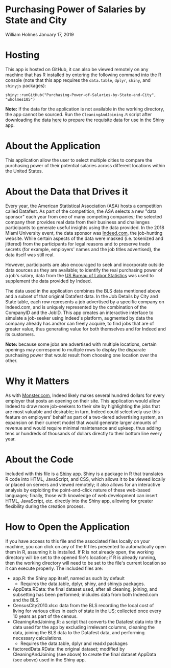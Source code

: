 Purchasing Power of Salaries by State and City
================
William Holmes
January 17, 2019

Hosting
=======

This app is hosted on GitHub, it can also be viewed remotely on any machine that has R installed by entering the following command into the R console (note that this app requires the `data.table`, `dplyr`, `shiny`, and `shinyjs` packages):

``` eval
shiny::runGitHub("Purchasing-Power-of-Salaries-by-State-and-City", "wholmes105")
```

**Note:** If the data for the application is not available in the working directory, the app cannot be sourced. Run the `CleaningAndJoining.R` script after downloading the data [here](https://drive.google.com/open?id=1_0aK51m5sPhz0I4VnKVxt29jepU6DEqj) to prepare the requisite data for use in the Shiny app.

About the Application
=====================

This application allow the user to select multiple cities to compare the purchasing power of their potential salaries across different locations within the United States.

About the Data that Drives it
=============================

Every year, the American Statistical Association (ASA) hosts a competition called Datafest. As part of the competition, the ASA selects a new "data sponsor" each year from one of many competing companies; the selected company then provides real data from their business and challenges participants to generate useful insights using the data provided. In the 2018 Miami University event, the data sponsor was [Indeed.com](https://Indeed.com), the job-hunting website. While certain aspects of the data were masked (i.e. tokenized and jittered) from the participants for legal reasons and to preserve trade secrets (for example, employers' names and the job titles advertised), the data itself was still real.

However, participants are also encouraged to seek and incorporate outside data sources as they are available; to identify the real purchasing power of a job's salary, data from the [US Bureau of Labor Statistics](https://bls.gov) was used to supplement the data provided by Indeed.

The data used in the application combines the BLS data mentioned above and a subset of that original Datafest data. In the Job Details by City and State table, each row represents a job advertised by a specific company on Indeed.com, and is uniquely represented by the combination of the CompanyID and the JobID. This app creates an interactive interface to simulate a job-seeker using Indeed's platform, augmented by data the company already has and/or can freely acquire, to find jobs that are of greater value, thus generating value for both themselves and for Indeed and its customers.

**Note:** because some jobs are advertised with multiple locations, certain openings may correspond to multiple rows to display the disparate purchasing power that would result from choosing one location over the other.

Why it Matters
==============

As with [Monster.com](https://www.monster.com/), Indeed likely makes several hundred dollars for every employer that posts an opening on their site. This application would allow Indeed to draw more job-seekers to their site by highlighting the jobs that are most valuable and desirable; in turn, Indeed could selectively use this feature on employers' behalf as part of a two-tiered advertising system, an expansion on their current model that would generate larger amounts of revenue and would require minimal maintenance and upkeep, thus adding tens or hundreds of thousands of dollars directly to their bottom line every year.

About the Code
==============

Included with this file is a [Shiny](http://shiny.rstudio.com/) app. Shiny is a package in R that translates R code into HTML, JavaScript, and CSS, which allows it to be viewed locally or placed on servers and viewed remotely; it also allows for an interactive analysis by exploiting the point-and-click nature of these web-based languages; finally, those with knowledge of web development can insert HTML, JavaScript, etc. directly into the Shiny app, allowing for greater flexibility during the creation process.

How to Open the Application
===========================

If you have access to this file and the associated files locally on your machine, you can click on any of the R files presented to automatically open them in R, assuming it is installed. If R is not already open, the working directory will be set to the opened file's location; if R is already running, then the working directory will need to be set to the file's current location so it can execute properly. The included files are:

-   app.R: the Shiny app itself, named as such by default
    -   Requires the data.table, dplyr, shiny, and shinyjs packages.
-   AppData.RData: the final dataset used, after all cleaning, joining, and subsetting has been performed; includes data from both Indeed.com and the BLS.
-   CensusCity2010.xlsx: data from the BLS recording the local cost of living for various cities in each of state in the US; collected once every 10 years as part of the census.
-   CleaningAndJoining.R: a script that converts the Datafest data into the data used for the app by excluding irrelevant columns, cleaning the data, joining the BLS data to the Datafest data, and performing necessary calculations.
    -   Requires the data.table, dplyr and readxl packages
-   factoredData.RData: the original dataset; modified by CleaningAndJoining (see above) to create the final dataset AppData (see above) used in the Shiny app.

<br> <br>
